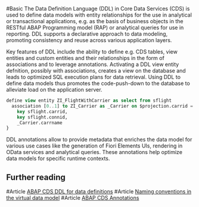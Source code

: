 #Basic 
The Data Definition Language (DDL) in Core Data Services (CDS) is used to define data models with entity relationships for the use in analytical or transactional applications, e.g. as the basis of business objects in the RESTful ABAP Programming model (RAP) or analytical queries for use in reporting. DDL supports a declarative approach to data modeling, promoting consistency and reuse across various application layers.  

Key features of DDL include the ability to define e.g. CDS tables, view entities and custom entities and their relationships in the form of associations and to leverage annotations. Activating a DDL view entity defnition, possibly with associations, creates a view on the database and leads to optimized SQL execution plans for data retrieval. Using DDL to define data models thus promotes the code-push-down to the database to alleviate load on the application server.

```sql
define view entity ZI_FlightWithCarrier as select from sflight
  association [0..1] to ZI_Carrier as _Carrier on $projection.carrid = _Carrier.carrid {
    key sflight.carrid,
    key sflight.connid,
    _Carrier.carrname
}
```

DDL annotations allow to provide metadata that enriches the data model for various use cases like the generation of Fiori Elements UIs, rendering in OData services and analytical queries. These annotations help optimize data models for specific runtime contexts.

## Further reading

#Article [ABAP CDS DDL for data definitions](https://help.sap.com/doc/abapdocu_cp_index_htm/CLOUD/en-US/ABENCDS_F1_DDL_SYNTAX.html)
#Article [Naming conventions in the virtual data model](https://help.sap.com/docs/SAP_S4HANA_ON-PREMISE/ee6ff9b281d8448f96b4fe6c89f2bdc8/8a8cee943ef944fe8936f4cc60ba9bc1.html)
#Article [ABAP CDS Annotations](https://help.sap.com/doc/abapdocu_cp_index_htm/CLOUD/en-US/ABENCDS_ANNOTATIONS.html)

